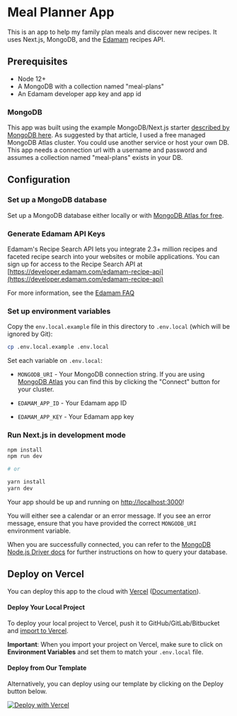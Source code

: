 # Meal Planner App

This is an app to help my family plan meals and discover new recipes. It uses Next.js, MongoDB, and the [Edamam](https://developer.edamam.com/) recipes API.

## Prerequisites

- Node 12+
- A MongoDB with a collection named "meal-plans"
- An Edamam developer app key and app id

### MongoDB

This app was built using the example MongoDB/Next.js starter [described by MongoDB here](https://www.mongodb.com/developer/how-to/nextjs-with-mongodb/). As suggested by that article, I used a free managed MongoDB Atlas cluster. You could use another service or host your own DB. This app needs a connection url with a username and password and assumes a collection named "meal-plans" exists in your DB.

## Configuration

### Set up a MongoDB database

Set up a MongoDB database either locally or with [MongoDB Atlas for free](https://mongodb.com/atlas).

### Generate Edamam API Keys

Edamam's Recipe Search API lets you integrate 2.3+ million recipes and faceted recipe search into your websites or mobile applications. You can sign up for access to the Recipe Search API at [https://developer.edamam.com/edamam-recipe-api](https://developer.edamam.com/edamam-recipe-api)

For more information, see the [Edamam FAQ](https://developer.edamam.com/api/faq)

### Set up environment variables

Copy the `env.local.example` file in this directory to `.env.local` (which will be ignored by Git):

```bash
cp .env.local.example .env.local
```

Set each variable on `.env.local`:

- `MONGODB_URI` - Your MongoDB connection string. If you are using [MongoDB Atlas](https://mongodb.com/atlas) you can find this by clicking the "Connect" button for your cluster.

- `EDAMAM_APP_ID` - Your Edamam app ID

- `EDAMAM_APP_KEY` - Your Edamam app key

### Run Next.js in development mode

```bash
npm install
npm run dev

# or

yarn install
yarn dev
```

Your app should be up and running on [http://localhost:3000](http://localhost:3000)!

You will either see a calendar or an error message. If you see an error message, ensure that you have provided the correct `MONGODB_URI` environment variable.

When you are successfully connected, you can refer to the [MongoDB Node.js Driver docs](https://mongodb.github.io/node-mongodb-native/3.4/tutorials/collections/) for further instructions on how to query your database.

## Deploy on Vercel

You can deploy this app to the cloud with [Vercel](https://vercel.com?utm_source=github&utm_medium=readme&utm_campaign=next-example) ([Documentation](https://nextjs.org/docs/deployment)).

#### Deploy Your Local Project

To deploy your local project to Vercel, push it to GitHub/GitLab/Bitbucket and [import to Vercel](https://vercel.com/new?utm_source=github&utm_medium=readme&utm_campaign=next-example).

**Important**: When you import your project on Vercel, make sure to click on **Environment Variables** and set them to match your `.env.local` file.

#### Deploy from Our Template

Alternatively, you can deploy using our template by clicking on the Deploy button below.

[![Deploy with Vercel](https://vercel.com/button)](https://vercel.com/new/git/external?repository-url=https://github.com/hatertron3000/meal-planner&project-name=meal-planner&repository-name=meal-planner&env=MONGODB_URI,EDAMAM_APP_ID,EDAMAM_APP_KEY&envDescription=Required%20to%20connect%20the%20app%20with%20MongoDB%20and%20Edamam)
